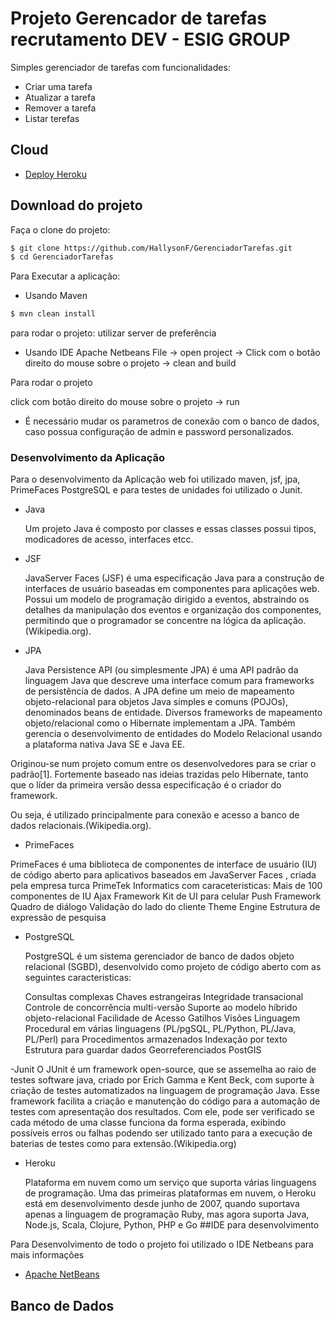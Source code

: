 # Projeto Gerencador de tarefas recrutamento DEV - ESIG GROUP

Simples gerenciador de tarefas com funcionalidades:

- Criar uma tarefa
- Atualizar a tarefa
- Remover a tarefa
- Listar terefas

## Cloud

* [ Deploy Heroku ](https://personal-live.herokuapp.com/api/v1/people )

## Download do projeto

Faça o clone do projeto:

```bash
$ git clone https://github.com/HallysonF/GerenciadorTarefas.git
$ cd GerenciadorTarefas
```
Para Executar a aplicação:

- Usando Maven

```bash
$ mvn clean install

```
para rodar o projeto: utilizar server de preferência

- Usando IDE Apache Netbeans
File -> open project -> Click com o botão direito do mouse sobre o projeto -> clean and build

Para rodar o projeto 

click com botão direito do mouse sobre o projeto -> run

* É necessário mudar os parametros de conexão com o banco de dados, caso possua configuração de admin e password personalizados.

### Desenvolvimento da Aplicação

Para o desenvolvimento da Aplicação web foi utilizado maven, jsf,  jpa, PrimeFaces PostgreSQL e para testes de unidades foi utilizado o Junit.

- Java

  Um projeto Java é composto por classes e essas classes possui tipos, modicadores de acesso, interfaces etcc.

- JSF
  
  JavaServer Faces (JSF) é uma especificação Java para a construção de interfaces de usuário baseadas em componentes para aplicações web. Possui um modelo de programação dirigido a eventos, abstraindo os detalhes da manipulação dos eventos e organização dos componentes, permitindo que o programador se concentre na lógica da aplicação.(Wikipedia.org).
  
  
- JPA

  Java Persistence API (ou simplesmente JPA) é uma API padrão da linguagem Java que descreve uma interface comum para frameworks de persistência de dados. A JPA define um meio de mapeamento objeto-relacional para objetos Java simples e comuns (POJOs), denominados beans de entidade. Diversos frameworks de mapeamento objeto/relacional como o Hibernate implementam a JPA. Também gerencia o desenvolvimento de entidades do Modelo Relacional usando a plataforma nativa Java SE e Java EE.

Originou-se num projeto comum entre os desenvolvedores para se criar o padrão[1]. Fortemente baseado nas ideias trazidas pelo Hibernate, tanto que o líder da primeira versão dessa especificação é o criador do framework.

Ou seja, é utilizado principalmente para conexão e acesso a banco de dados relacionais.(Wikipedia.org).


- PrimeFaces

 PrimeFaces é uma biblioteca de componentes de interface de usuário (IU) de código aberto para aplicativos baseados em JavaServer Faces , criada pela empresa turca PrimeTek Informatics com caraceteristicas:
    Mais de 100 componentes de IU
    Ajax Framework
    Kit de UI para celular
    Push Framework
    Quadro de diálogo
    Validação do lado do cliente
    Theme Engine
    Estrutura de expressão de pesquisa
  
  
- PostgreSQL

  PostgreSQL é um sistema gerenciador de banco de dados objeto relacional (SGBD), desenvolvido como projeto de código aberto com as seguintes caracteristicas:

  Consultas complexas
  Chaves estrangeiras
  Integridade transacional
  Controle de concorrência multi-versão
  Suporte ao modelo híbrido objeto-relacional
  Facilidade de Acesso
  Gatilhos
  Visões
  Linguagem Procedural em várias linguagens (PL/pgSQL, PL/Python, PL/Java, PL/Perl) para Procedimentos armazenados
  Indexação por texto
  Estrutura para guardar dados Georreferenciados PostGIS

-Junit
  O JUnit é um framework open-source, que se assemelha ao raio de testes software java, criado por Erich Gamma e Kent Beck, com suporte à criação de testes automatizados na linguagem de programação Java.
Esse framework facilita a criação e manutenção do código para a automação de testes com apresentação dos resultados. Com ele, pode ser verificado se cada método de uma classe funciona da forma esperada, exibindo possíveis erros ou falhas podendo ser utilizado tanto para a execução de baterias de testes como para extensão.(Wikipedia.org)
- Heroku

  Plataforma em nuvem como um serviço que suporta várias linguagens de programação. Uma das primeiras plataformas em nuvem, o Heroku está em desenvolvimento desde junho de 2007, quando suportava apenas a linguagem de programação Ruby, mas agora suporta Java, Node.js, Scala, Clojure, Python, PHP e Go
##IDE para desenvolvimento

Para Desenvolvimento de todo o projeto foi utilizado o IDE Netbeans para mais informações
* [Apache NetBeans](https://netbeans.apache.org/)
## Banco de Dados